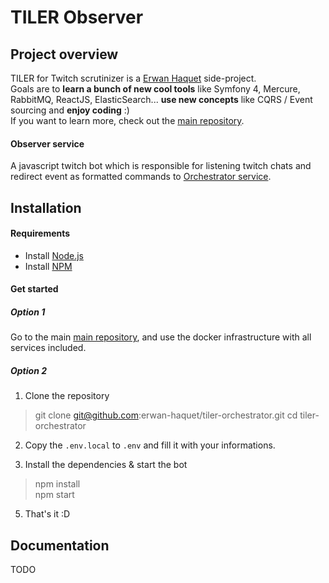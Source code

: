 # TILER Observer

## Project overview 
TILER for Twitch scrutinizer is a [Erwan Haquet](https://github.com/erwan-haquet) side-project.   
Goals are to **learn a bunch of new cool tools** like Symfony 4, Mercure, RabbitMQ, ReactJS, ElasticSearch... **use new concepts** like CQRS / Event sourcing and **enjoy coding** :)   
If you want to learn more, check out the [main repository](https://github.com/erwan-haquet/tiler-box).

#### Observer service
A javascript twitch bot which is responsible for listening twitch chats and redirect event as formatted commands to [Orchestrator service](https://github.com/erwan-haquet/tiler-orchestrator).

## Installation

#### Requirements

- Install [Node.js](https://nodejs.org/en/download/)
- Install [NPM](https://www.npmjs.com/get-npm)

#### Get started

##### Option 1

Go to the main [main repository](https://github.com/erwan-haquet/tiler-box), and use the docker infrastructure with all services included.

##### Option 2

1) Clone the repository

> git clone git@github.com:erwan-haquet/tiler-orchestrator.git
> cd tiler-orchestrator

2) Copy the `.env.local` to `.env` and fill it with your informations.

3) Install the dependencies & start the bot

 > npm install  
 > npm start
 
5) That's it :D

## Documentation
TODO 

